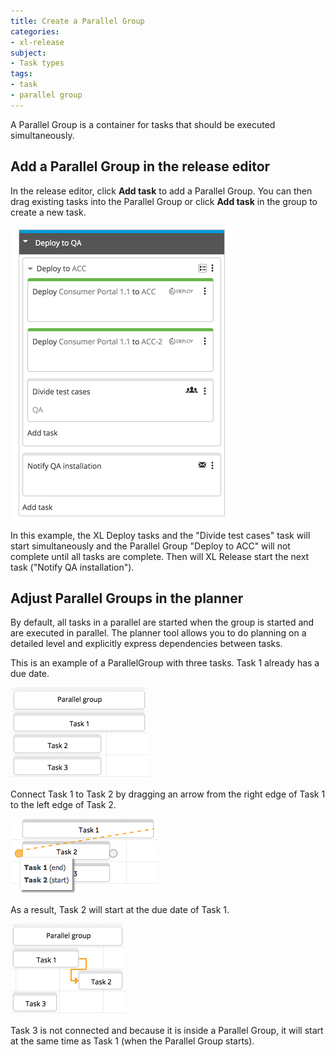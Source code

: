 ```yaml
---
title: Create a Parallel Group
categories:
- xl-release
subject:
- Task types
tags:
- task
- parallel group
---
```


A Parallel Group is a container for tasks that should be executed simultaneously. 

## Add a Parallel Group in the release editor

In the release editor, click **Add task** to add a Parallel Group. You can then drag existing tasks into the Parallel Group or click **Add task** in the group to create a new task.

![Parallel Group](../images/parallel-group.png)

In this example, the XL Deploy tasks and the "Divide test cases" task will start simultaneously and the Parallel Group "Deploy to ACC" will not complete until all tasks are complete. Then will XL Release start the next task ("Notify QA installation").

## Adjust Parallel Groups in the planner

By default, all tasks in a parallel are started when the group is started and are executed in parallel. The planner tool allows you to do planning on a detailed level and explicitly express dependencies between tasks.

This is an example of a ParallelGroup with three tasks. Task 1 already has a due date.

![Task 1](../images/planner-parallel-dependency-1.png) 

Connect Task 1 to Task 2 by dragging an arrow from the right edge of Task 1 to the left edge of Task 2.

![Connect to Task 2](../images/planner-parallel-dependency-2.png) 

As a result, Task 2 will start at the due date of Task 1.

![Task 1 and 2 connected](../images/planner-parallel-dependency-3.png)

Task 3 is not connected and because it is inside a Parallel Group, it will start at the same time as Task 1 (when the Parallel Group starts).
